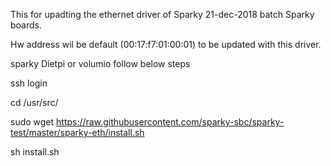 This for upadting the ethernet driver of Sparky 21-dec-2018 batch Sparky boards.

Hw address wil be default (00:17:f7:01:00:01) to be updated with this driver. 


sparky Dietpi or volumio follow below steps

ssh login

cd /usr/src/

sudo wget https://raw.githubusercontent.com/sparky-sbc/sparky-test/master/sparky-eth/install.sh

sh install.sh
